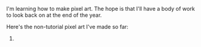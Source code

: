 I'm learning how to make pixel art. The hope is that I'll have a body of work to look back on at the end of the year.

Here's the non-tutorial pixel art I've made so far:

1.
